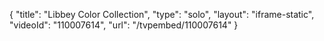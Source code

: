 {
    "title": "Libbey Color Collection",
    "type": "solo",
    "layout": "iframe-static",
    "videoId": "110007614",
    "url": "\/tvpembed\/110007614"
}
